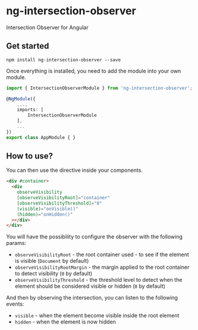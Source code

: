 # ng-intersection-observer

Intersection Observer for Angular

## Get started

```
npm install ng-intersection-observer --save
```

Once everything is installed, you need to add the module into your own module.

```ts
import { IntersectionObserverModule } from 'ng-intersection-observer';

@NgModule({
    ...,
    imports: [
        IntersectionObserverModule
    ],
    ...
})
export class AppModule { }
```

## How to use?

You can then use the directive inside your components.

```html
<div #container>
  <div
    observeVisibility
    [observeVisibilityRoot]="container"
    [observeVisibilityThreshold]="0"
    (visible)="onVisible()"
    (hidden)="onHidden()"
  ></div>
</div>
```

You will have the possibility to configure the observer with the following params:

- `observeVisibilityRoot` - the root container used - to see if the element is visible (`Document` by default)
- `observeVisibilityRootMargin` - the margin applied to the root container to detect visibility (`0` by default)
- `observeVisibilityThreshold` - the threshold level to detect when the element should be considered visible or hidden (`0` by default)

And then by observing the intersection, you can listen to the following events:

- `visible` - when the element become visible inside the root element
- `hidden` - when the element is now hidden
